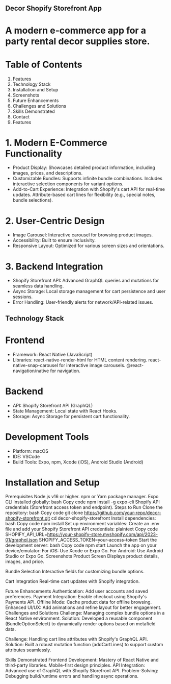## Decor Shopify Storefront App

# A modern e-commerce app for a party rental decor supplies store.

# Table of Contents
1. Features
2. Technology Stack
3. Installation and Setup
4. Screenshots
5. Future Enhancements
6. Challenges and Solutions
7. Skills Demonstrated
8. Contact
9. Features

# 1. Modern E-Commerce Functionality
- Product Display: Showcases detailed product information, including images, prices, and descriptions.
- Customizable Bundles: Supports infinite bundle combinations. Includes interactive selection components for variant options.
- Add-to-Cart Experience: Integration with Shopify's cart API for real-time updates. Attribute-based cart lines for flexibility (e.g., special notes, bundle selections).
# 2. User-Centric Design
- Image Carousel: Interactive carousel for browsing product images.
- Accessibility: Built to ensure inclusivity.
- Responsive Layout: Optimized for various screen sizes and orientations.
# 3. Backend Integration
- Shopify Storefront API: Advanced GraphQL queries and mutations for seamless data handling.
- Async Storage: Local storage management for cart persistence and user sessions.
- Error Handling: User-friendly alerts for network/API-related issues.

## Technology Stack
# Frontend
- Framework: React Native (JavaScript)
- Libraries:
react-native-render-html for HTML content rendering.
react-native-snap-carousel for interactive image carousels.
@react-navigation/native for navigation.
# Backend
- API: Shopify Storefront API (GraphQL)
- State Management: Local state with React Hooks.
- Storage: Async Storage for persistent cart functionality.
# Development Tools
- Platform: macOS
- IDE: VSCode
- Build Tools: Expo, npm, Xcode (iOS), Android Studio (Android)
# Installation and Setup
Prerequisites
Node.js v16 or higher.
npm or Yarn package manager.
Expo CLI installed globally:
bash
Copy code
npm install -g expo-cli
Shopify API credentials (Storefront access token and endpoint).
Steps to Run
Clone the repository:
bash
Copy code
git clone https://github.com/your-repo/decor-shopify-storefront.git
cd decor-shopify-storefront
Install dependencies:
bash
Copy code
npm install
Set up environment variables:
Create an .env file and add your Shopify Storefront API credentials:
plaintext
Copy code
SHOPIFY_API_URL=https://your-shopify-store.myshopify.com/api/2023-01/graphql.json
SHOPIFY_ACCESS_TOKEN=your-access-token
Start the development server:
bash
Copy code
npm start
Launch the app on your device/emulator:
For iOS: Use Xcode or Expo Go.
For Android: Use Android Studio or Expo Go.
Screenshots
Product Screen
Displays product details, images, and price.

Bundle Selection
Interactive fields for customizing bundle options.

Cart Integration
Real-time cart updates with Shopify integration.

Future Enhancements
Authentication: Add user accounts and saved preferences.
Payment Integration: Enable checkout using Shopify's Payments API.
Offline Mode: Cache product data for offline browsing.
Enhanced UI/UX: Add animations and refine layout for better engagement.
Challenges and Solutions
Challenge: Managing complex bundle options in a React Native environment.
Solution: Developed a reusable component (BundleOptionSelect) to dynamically render options based on metafield data.

Challenge: Handling cart line attributes with Shopify's GraphQL API.
Solution: Built a robust mutation function (addCartLines) to support custom attributes seamlessly.

Skills Demonstrated
Frontend Development:
Mastery of React Native and third-party libraries.
Mobile-first design principles.
API Integration:
Advanced use of GraphQL with Shopify Storefront API.
Problem-Solving:
Debugging build/runtime errors and handling async operations.
